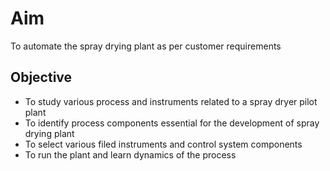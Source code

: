 # Aim 
To automate the spray drying plant as per customer requirements

## Objective  
 -	To study various process and instruments related to a spray dryer pilot plant
 -	To identify process components essential for the development of spray drying plant
 -	To select various filed instruments and  control system components
 -	To run the plant and learn dynamics of the process

